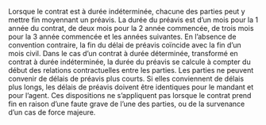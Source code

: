 Lorsque le contrat est à durée indéterminée, chacune des parties peut y mettre fin
moyennant un préavis.
La durée du préavis est d’un mois pour la 1 année du contrat, de deux mois pour la
2 année commencée, de trois mois pour la 3 année commencée et les années
suivantes.
En l’absence de convention contraire, la fin du délai de préavis coïncide avec la fin d’un mois
civil.
Dans le cas d’un contrat à durée déterminée, transformé en contrat à durée indéterminée, la
durée du préavis se calcule à compter du début des relations contractuelles entre les parties.
Les parties ne peuvent convenir de délais de préavis plus courts.
Si elles conviennent de délais plus longs, les délais de préavis doivent être identiques pour le
mandant et pour l’agent.
Ces dispositions ne s’appliquent pas lorsque le contrat prend fin en raison d’une faute grave
de l’une des parties, ou de la survenance d’un cas de force majeure.